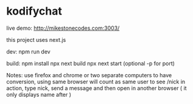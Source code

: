 # kodifychat
live demo:
http://mikestonecodes.com:3003/

this project uses next.js

dev:
npm run dev

build:
npm install
npx next build
npx next start (optional -p for port)

Notes:
use firefox and chrome or two separate computers to have conversion, using same browser will count as same user
to see /nick in action, type nick, send a message and  then open in another browser ( it only displays name after )
